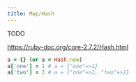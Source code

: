 ```yaml
---
title: Map/Hash
---
```


TODO

https://ruby-doc.org/core-2.7.2/Hash.html

```ruby
a = {} (or a = Hash.new)
a['one'] = 1 # a = {"one"=>1}
a['two'] = 2 # a = {"one"=>1, "two"=>2}
```